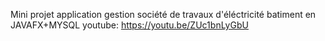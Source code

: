 Mini projet application gestion société de travaux d'éléctricité batiment en JAVAFX+MYSQL
youtube:
https://youtu.be/ZUc1bnLyGbU
